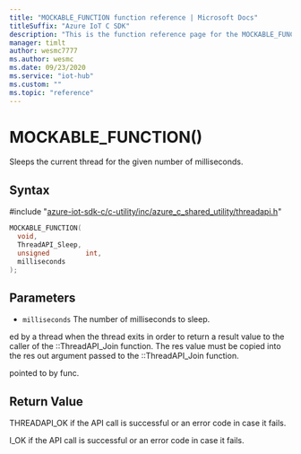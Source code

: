 ```yaml
---                             
title: "MOCKABLE_FUNCTION function reference | Microsoft Docs" 
titleSuffix: "Azure IoT C SDK"            
description: "This is the function reference page for the MOCKABLE_FUNCTION() function in the Azure IoT C SDK. This SDK is used with Azure IoT Hub and Azure IoT Hub Device Provisioning Service"            
manager: timlt                 
author: wesmc7777              
ms.author: wesmc               
ms.date: 09/23/2020                    
ms.service: "iot-hub"             
ms.custom: ""                
ms.topic: "reference"        
---                            
```


# MOCKABLE_FUNCTION()

Sleeps the current thread for the given number of milliseconds.

## Syntax

\#include "[azure-iot-sdk-c/c-utility/inc/azure_c_shared_utility/threadapi.h](../threadapi-h.md)"  
```C
MOCKABLE_FUNCTION(
  void,
  ThreadAPI_Sleep,
  unsigned         int,
  milliseconds
);
```

## Parameters
* `milliseconds` The number of milliseconds to sleep.

ed by a thread when the thread exits in order to return a result value to the caller of the ::ThreadAPI_Join function. The res value must be copied into the res out argument passed to the ::ThreadAPI_Join function.

 pointed to by func.

## Return Value
THREADAPI_OK if the API call is successful or an error code in case it fails.

I_OK if the API call is successful or an error code in case it fails.

